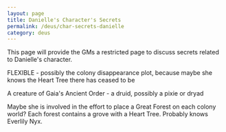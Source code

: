 ```yaml
---
layout: page
title: Danielle's Character's Secrets
permalink: /deus/char-secrets-danielle
category: deus
---
```

This page will provide the GMs a restricted page to discuss secrets related to Danielle's character.

FLEXIBLE - possibly the colony disappearance plot, because maybe she knows the Heart Tree there has ceased to be

A creature of Gaia's Ancient Order - a druid, possibly a pixie or dryad

Maybe she is involved in the effort to place a Great Forest on each colony world? Each forest contains a grove with a Heart Tree. Probably knows Everlily Nyx.

